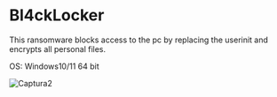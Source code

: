# Bl4ckLocker
This ransomware blocks access to the pc by replacing the userinit and encrypts all personal files.

OS: Windows10/11 64 bit

![Captura2](https://user-images.githubusercontent.com/104674473/168498315-324ab59e-72f7-48ab-bd90-f93a52e68401.PNG)
